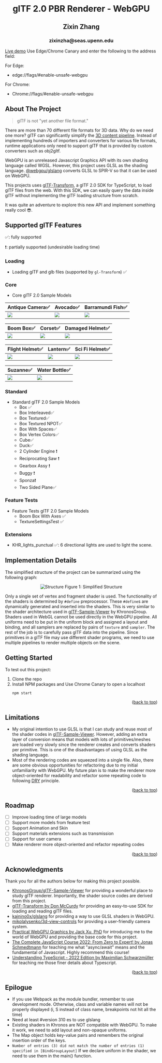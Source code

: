 <div id="top"></div>
<!-- PROJECT LOGO -->
<br />
<div align="center">
  <h1 align="center">glTF 2.0 PBR Renderer - WebGPU</h1>
  <h2 align="center">Zixin Zhang</h2>
  <h3 align="center">zixinzha@seas.upenn.edu</h3>
</div>

<!-- ABOUT THE PROJECT -->

[Live demo](https://gltf-webgpu.netlify.app/) Use Edge/Chrome Canary and enter the following to the address field: 

For Edge: 
- edge://flags/#enable-unsafe-webgpu

For Chrome: 
- Chrome://flags/#enable-unsafe-webgpu

## About The Project

> glTF is not "yet another file format."

There are more than 70 different file formats for 3D data. Why do we need one more? glTF can significantly simplify the [3D content pipeline](https://github.com/KhronosGroup/glTF-Tutorials/blob/master/gltfTutorial/images/contentPipelineWithGltf.png). Instead of implementing hundreds of importers and converters for various file formats, runtime applications only need to support glTF that is provided by custom converters such as obj2gltf.

WebGPU is an unreleased Javascript Graphics API with its own shading language called WGSL. However, this project uses GLSL as the shading language. [@webgpu/glslang](https://www.npmjs.com/package/@webgpu/glslang) converts GLSL to SPIR-V so that it can be used on WebGPU.

This projects uses [glTF-Transform](https://github.com/donmccurdy/glTF-Transform), a glTF 2.0 SDK for TypeScript, to load glTF files from the web. With this SDK, we can easily query the data inside glTF without implementing the glTF loading structure from scratch.

It was quite an adventure to explore this new API and implement something really cool 😎. 

## Supported glTF Features

✅: fully supported

❗: partially supported (undesirable loading time)

### Loading 

- Loading glTF and glb files (supported by `gl-Transform`) ✅

### Core

- Core glTF 2.0 Sample Models

| Antique Camera✅ | Avocado✅ | Barramundi Fish✅ |
|---|---|---|
|![](mdAssets/AntiqueCamera.gif)|![](mdAssets/Avocado.gif)|![](mdAssets/BarramundiFish.gif)|

| Boom Box✅ | Corset✅ | Damaged Helmet✅ |
|---|---|---|
|![](mdAssets/BoomBox.gif)|![](mdAssets/Corset.gif)|![](mdAssets/DamagedHelmet.gif)|

| Flight Helmet✅ | Lantern✅ | Sci Fi Helmet✅ |
|---|---|---|
|![](mdAssets/FlightHelmet.gif)|![](mdAssets/Lantern.gif)|![](mdAssets/SciFiHelmet.gif)|

|  Suzanne✅ | Water Bottle✅ | 
|---|---|
|![](mdAssets/Suzanne.gif)|![](mdAssets/WaterBottle.gif)|


### Standard

- Standard glTF 2.0 Sample Models 
  - Box ✅
  - Box Interleaved✅
  - Box Textured✅
  - Box Textured NPOT✅
  - Box With Spaces✅
  - Box Vertex Colors✅
  - Cube✅
  - Duck✅
  - 2 Cylinder Engine ❗
  - Reciprocating Saw ❗
  - Gearbox Assy ❗
  - Buggy ❗
  - Sponza❗
  - Two Sided Plane✅

### Feature Tests

- Feature Tests glTF 2.0 Sample Models 
  - Boom Box With Axes ✅
  - TextureSettingsTest ✅

### Extensions

- KHR_lights_punctual ✅: 6 directional lights are used to light the scene. 

## Implementation Details

The simplified structure of the project can be summarized using the following graph:

<div align="center">
    <img src="mdAssets/structure.png" alt="Structure">
<h8 align="center">Figure 1: Simplified Structure</h8>
</div>

Only a single set of vertex and fragment shader is used. The functionality of the shaders is determined by `#define` preprocessor. These `#define`s are dynamically generated and inserted into the shaders. This is very similar to the shader architecture used in [glTF-Sample-Viewer](https://github.com/KhronosGroup/glTF-Sample-Viewer) by KhronosGroup. Shaders used in WebGL cannot be used directly in the WebGPU pipeline. All uniforms need to be put in the uniform block and assigned a layout and binding, and all samplers are replaced by pairs of `texture` and `sampler`. The rest of the job is to carefully pass glTF data into the pipeline. Since primitives in a glTF file may use different shader programs, we need to use multiple pipelines to render multiple objects on the scene. 

<!-- GETTING STARTED -->

## Getting Started

To test out this project: 

1. Clone the repo
2. Install NPM packages and Use Chrome Canary to open a localhost 
   ```sh
   npm start
   ```

<p align="right">(<a href="#top">back to top</a>)</p>

<!-- USAGE EXAMPLES -->

## Limitations

- My original intention to use GLSL is that I can study and reuse most of the shader codes in [glTF-Sample-Viewer](https://github.com/KhronosGroup/glTF-Sample-Viewer). However, adding an extra layer of conversion means that models with lots of primitives/meshes are loaded very slowly since the renderer creates and converts shaders per primitive. This is one of the disadvantages of using GLSL as the shading language.
- Most of the rendering codes are squeezed into a single file. Also, there are some obvious opportunities for refactoring due to my initial unfamiliarity with WebGPU. My future plan is to make the renderer more object-oriented for readability and refactor some repeating code to following [DRY](https://en.wikipedia.org/wiki/Don%27t_repeat_yourself) principle. 

<p align="right">(<a href="#top">back to top</a>)</p>

<!-- ROADMAP -->

## Roadmap

- [ ] Improve loading time of large models
- [ ] Support more models from feature test
- [ ] Support Animation and Skin
- [ ] Support materials extensions such as transmission
- [ ] Support for user camera
- [ ] Make renderer more object-oriented and refactor repeating codes

<p align="right">(<a href="#top">back to top</a>)</p>


<!-- ACKNOWLEDGMENTS -->

## Acknowledgments

Thank you for all the authors below for making this project possible. 

- [KhronosGroup/glTF-Sample-Viewer](https://github.com/KhronosGroup/glTF-Sample-Viewer) for providing a wonderful place to study glTF renderer. Importantly, the shader source codes are derived from this project. 
- [glTF-Transform by Don McCurdy](https://gltf-transform.donmccurdy.com/) for providing an easy-to-use SDK for loading and reading glTF files. 
- [kainino0x/glslang](https://github.com/kainino0x/glslang.js) for providing a way to use GLSL shaders in WebGPU.
- [mikolalysenko/3d-view-controls](https://github.com/mikolalysenko/3d-view-controls) for providing a user-friendly camera system.
- [Practical WebGPU Graphics by Jack Xu, PhD](https://drxudotnet.com/Home/DownloadCode?bookId=20) for introducing me to the world of WebGPU and providing the base code for this project. 
- [The Complete JavaScript Course 2022: From Zero to Expert! by Jonas Schmedtmann](https://www.udemy.com/course/the-complete-javascript-course/) for teaching me what "async/await" means and the fundamental of Javascript. Highly recommend this course! 
- [Understanding TypeScript - 2022 Edition by Maximilian Schwarzmüller](https://www.udemy.com/course/understanding-typescript/) for teaching me those finer details about Typescript. 


<p align="right">(<a href="#top">back to top</a>)</p>

## Epilogue

- If you use Webpack as the module bundler, remember to use development mode. Otherwise, class and variable names will not be properly displayed (i, S instead of class name, breakpoints not hit all the time)
- Need at least #version 310 es to use glslang
- Existing shaders in Khronos are NOT compatible with WebGPU. To make it work, we need to add layout and non-opaque uniforms.
- The Map object holds key-value pairs and remembers the original insertion order of the keys.
- `Number of entries (3) did not match the number of entries (1) specified in [BindGroupLayout]` If we declare uniform in the shader, we need to use them in the main() function. 
